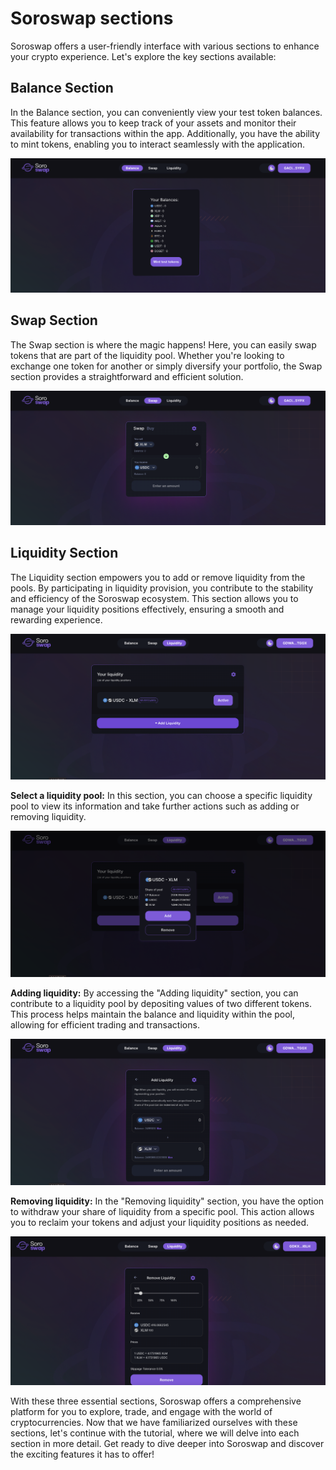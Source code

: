 # Soroswap sections

Soroswap offers a user-friendly interface with various sections to enhance your crypto experience. Let's explore the key sections available:

## Balance Section

In the Balance section, you can conveniently view your test token balances. This feature allows you to keep track of your assets and monitor their availability for transactions within the app. Additionally, you have the ability to mint tokens, enabling you to interact seamlessly with the application.

![](../../05-tutorial/03-soroswap-sections/images/balance.png)

## Swap Section

The Swap section is where the magic happens! Here, you can easily swap tokens that are part of the liquidity pool. Whether you're looking to exchange one token for another or simply diversify your portfolio, the Swap section provides a straightforward and efficient solution.

![](../../05-tutorial/03-soroswap-sections/images/swap.png)

## Liquidity Section

The Liquidity section empowers you to add or remove liquidity from the pools. By participating in liquidity provision, you contribute to the stability and efficiency of the Soroswap ecosystem. This section allows you to manage your liquidity positions effectively, ensuring a smooth and rewarding experience.

![](../../05-tutorial/03-soroswap-sections/images/liquidity.png)

**Select a liquidity pool:** In this section, you can choose a specific liquidity pool to view its information and take further actions such as adding or removing liquidity.

![](../../05-tutorial/03-soroswap-sections/images/liquidity2.png)

**Adding liquidity:** By accessing the "Adding liquidity" section, you can contribute to a liquidity pool by depositing values of two different tokens. This process helps maintain the balance and liquidity within the pool, allowing for efficient trading and transactions.

![](../../05-tutorial/03-soroswap-sections/images/addliquidity.png)

**Removing liquidity:** In the "Removing liquidity" section, you have the option to withdraw your share of liquidity from a specific pool. This action allows you to reclaim your tokens and adjust your liquidity positions as needed.

![](../../05-tutorial/03-soroswap-sections/images/removeliquidity.png)

With these three essential sections, Soroswap offers a comprehensive platform for you to explore, trade, and engage with the world of cryptocurrencies. Now that we have familiarized ourselves with these sections, let's continue with the tutorial, where we will delve into each section in more detail. Get ready to dive deeper into Soroswap and discover the exciting features it has to offer!
